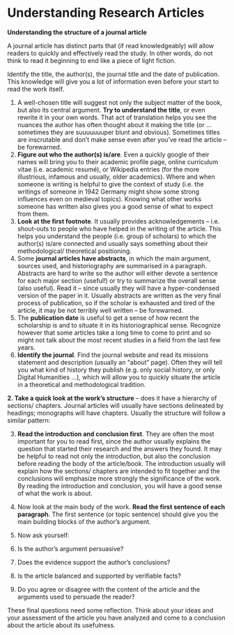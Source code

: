 # Understanding Research Articles

**Understanding the structure of a journal article**

A journal article has distinct parts that \(if read knowledgeably\) will allow readers to quickly and effectively read the study. In other words, do not think to read it beginning to end like a piece of light fiction.

Identify the title, the author\(s\), the journal title and the date of publication. This knowledge will give you a lot of information even before your start to read the work itself.

1. A well-chosen title will suggest not only the subject matter of the book, but also its central argument. **Try to understand the title**, or even rewrite it in your own words. That act of translation helps you see the nuances the author has often thought about it making the title \(or … sometimes they are suuuuuuuper blunt and obvious\). Sometimes titles are inscrutable and don’t make sense even after you’ve read the article – be forewarned.
2. **Figure out who the author\(s\) is/are**. Even a quickly google of their names will bring you to their academic profile page, online curriculum vitae \(i.e. academic resumé\), or Wikipedia entries \(for the more illustrious, infamous and usually, older academics\). Where and when someone is writing is helpful to give the context of study \(i.e. the writings of someone in 1942 Germany might show some strong influences even on medieval topics\). Knowing what other works someone has written also gives you a good sense of what to expect from them.
3. **Look at the first footnote**. It usually provides acknowledgements – i.e. shout-outs to people who have helped in the writing of the article. This helps you understand the people \(i.e. group of scholars\) to which the author\(s\) is/are connected and usually says something about their methodological/ theoretical positioning.
4. Some **journal articles have abstracts**, in which the main argument, sources used, and historiography are summarised in a paragraph. Abstracts are hard to write so the author will either devote a sentence for each major section \(useful!\) or try to summarize the overall sense \(also useful\). Read it – since usually they will have a hyper-condensed version of the paper in it. Usually abstracts are written as the very final process of publication, so if the scholar is exhausted and tired of the article, it may be not terribly well written – be forewarned.
5. The **publication date** is useful to get a sense of how recent the scholarship is and to situate it in its historiographical sense. Recognize however that some articles take a long time to come to print and so might not talk about the most recent studies in a field from the last few years.
6. **Identify the journal**. Find the journal website and read its missions statement and description \(usually an “about” page\). Often they will tell you what kind of history they publish \(e.g. only social history, or only Digital Humanities …\), which will allow you to quickly situate the article in a theoretical and methodological tradition.

**2. Take a quick look at the work’s structure** – does it have a hierarchy of sections/ chapters. Journal articles will usually have sections delineated by headings; monographs will have chapters. Usually the structure will follow a similar pattern:

3. **Read the introduction and conclusion first**. They are often the most important for you to read first, since the author usually explains the question that started their research and the answers they found. It may be helpful to read not only the introduction, but also the conclusion before reading the body of the article/book. The introduction usually will explain how the sections/ chapters are intended to fit together and the conclusions will emphasize more strongly the significance of the work. By reading the introduction and conclusion, you will have a good sense of what the work is about.

4. Now look at the main body of the work. **Read the first sentence of each paragraph**. The first sentence \(or topic sentence\) should give you the main building blocks of the author’s argument.

5. Now ask yourself:

1. Is the author’s argument persuasive? 
2. Does the evidence support the author’s conclusions? 
3. Is the article balanced and supported by verifiable facts?
4. Do you agree or disagree with the content of the article and the arguments used to persuade the reader?

These final questions need some reflection. Think about your ideas and your assessment of the article you have analyzed and come to a conclusion about the article about its usefulness.

